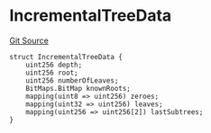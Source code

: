 # IncrementalTreeData
[Git Source](https://github.com/ContractLabs/foundry-bountykinds-contract/blob/67e6855d3beabdf242cc0b51d9e53b087a5235b9/src/oz-custom/libraries/structs/IncrementalMerkleTree.sol)


```solidity
struct IncrementalTreeData {
    uint256 depth;
    uint256 root;
    uint256 numberOfLeaves;
    BitMaps.BitMap knownRoots;
    mapping(uint8 => uint256) zeroes;
    mapping(uint32 => uint256) leaves;
    mapping(uint256 => uint256[2]) lastSubtrees;
}
```


